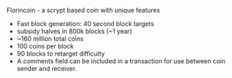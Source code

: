 Florincoin - a scrypt based coin with unique features
 - Fast block generation: 40 second block targets
 - subsidy halves in 800k blocks (~1 year)
 - ~160 million total coins 
 - 100 coins per block
 - 90 blocks to retarget difficulty
 - A comments field can be included in a transaction for use between coin sender and receiver.
